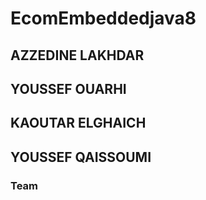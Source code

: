 # EcomEmbeddedjava8
## AZZEDINE LAKHDAR
## YOUSSEF OUARHI 
## KAOUTAR ELGHAICH
## YOUSSEF QAISSOUMI
### Team 
